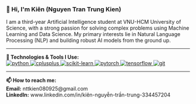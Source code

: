### 👋 Hi, I'm Kiên (Nguyen Tran Trung Kien)

<p>I am a third-year Artificial Intelligence student at VNU-HCM University of Science, with a strong passion for solving complex problems using Machine Learning and Data Science. My primary interests lie in Natural Language Processing (NLP) and building robust AI models from the ground up.</p>

---

<p align="left">
  <strong>🔧 Technologies & Tools I Use:</strong><br>
  <a href="https://www.python.org" target="_blank"> <img src="https://img.shields.io/badge/Python-3776AB?style=for-the-badge&logo=python&logoColor=white" alt="python"/> </a>
  <a href="https://www.cplusplus.com" target="_blank"> <img src="https://img.shields.io/badge/C%2B%2B-00599C?style=for-the-badge&logo=c%2B%2B&logoColor=white" alt="cplusplus"/> </a>
  <a href="https://scikit-learn.org/" target="_blank"> <img src="https://img.shields.io/badge/scikit--learn-%23F7931E.svg?style=for-the-badge&logo=scikit-learn&logoColor=white" alt="scikit-learn"/> </a>
  <a href="https://pytorch.org/" target="_blank"> <img src="https://img.shields.io/badge/PyTorch-%23EE4C2C.svg?style=for-the-badge&logo=PyTorch&logoColor=white" alt="pytorch"/> </a>
  <a href="https://www.tensorflow.org" target="_blank"> <img src="https://img.shields.io/badge/TensorFlow-%23FF6F00.svg?style=for-the-badge&logo=TensorFlow&logoColor=white" alt="tensorflow"/> </a>
  <a href="https://git-scm.com/" target="_blank"> <img src="https://img.shields.io/badge/git-%23F05033.svg?style=for-the-badge&logo=git&logoColor=white" alt="git"/> </a>
</p>

---

<p align="left">
  <strong>📫 How to reach me:</strong><br>
  <strong>Email:</strong> nttkien080925@gmail.com <br>
  <strong>LinkedIn:</strong> www.linkedin.com/in/kiên-nguyễn-trần-trung-334457204
</p>
